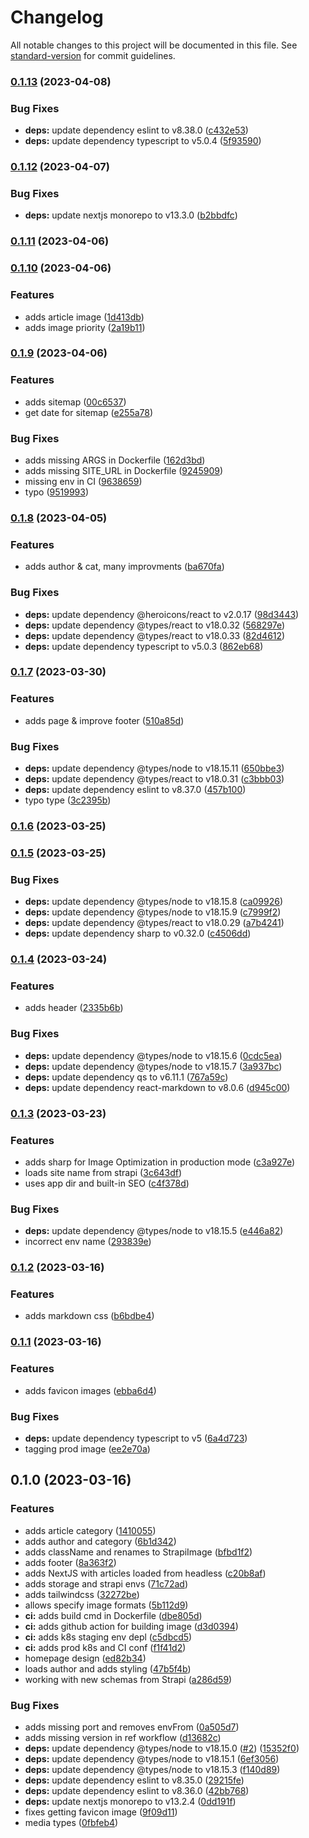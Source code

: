 # Changelog

All notable changes to this project will be documented in this file. See [standard-version](https://github.com/conventional-changelog/standard-version) for commit guidelines.

### [0.1.13](https://github.com/valuable-promo/frontend/compare/v0.1.12...v0.1.13) (2023-04-08)


### Bug Fixes

* **deps:** update dependency eslint to v8.38.0 ([c432e53](https://github.com/valuable-promo/frontend/commit/c432e531aa881118e26eed722d0fd8c7107406d4))
* **deps:** update dependency typescript to v5.0.4 ([5f93590](https://github.com/valuable-promo/frontend/commit/5f93590824441661c03e225b74db6174f06527cc))

### [0.1.12](https://github.com/valuable-promo/frontend/compare/v0.1.11...v0.1.12) (2023-04-07)


### Bug Fixes

* **deps:** update nextjs monorepo to v13.3.0 ([b2bbdfc](https://github.com/valuable-promo/frontend/commit/b2bbdfce7593eedf68470b7bbc2d161ceccfbe80))

### [0.1.11](https://github.com/valuable-promo/frontend/compare/v0.1.10...v0.1.11) (2023-04-06)

### [0.1.10](https://github.com/valuable-promo/frontend/compare/v0.1.9...v0.1.10) (2023-04-06)


### Features

* adds article image ([1d413db](https://github.com/valuable-promo/frontend/commit/1d413db11d5eed6c26fe304afe54502a473fd7ef))
* adds image priority ([2a19b11](https://github.com/valuable-promo/frontend/commit/2a19b112e08e15ff8bd7e0343c9b5499e48f4ae8))

### [0.1.9](https://github.com/valuable-promo/frontend/compare/v0.1.8...v0.1.9) (2023-04-06)


### Features

* adds sitemap ([00c6537](https://github.com/valuable-promo/frontend/commit/00c65376b9eef250c74ed167af7e710271b777f3))
* get date for sitemap ([e255a78](https://github.com/valuable-promo/frontend/commit/e255a78c050d52314faaa2c0a1145e0bcabe836b))


### Bug Fixes

* adds missing ARGS in Dockerfile ([162d3bd](https://github.com/valuable-promo/frontend/commit/162d3bd5585b6e9358cfc96862142c2b0536579c))
* adds missing SITE_URL in Dockerfile ([9245909](https://github.com/valuable-promo/frontend/commit/9245909f3993518fbc446228cd53571841408cd0))
* missing env in CI ([9638659](https://github.com/valuable-promo/frontend/commit/96386595d8dfab024b1d94f67e15dedd40379b30))
* typo ([9519993](https://github.com/valuable-promo/frontend/commit/9519993118ebe582db0b2140bc5f1651f0ddd5d3))

### [0.1.8](https://github.com/valuable-promo/frontend/compare/v0.1.7...v0.1.8) (2023-04-05)


### Features

* adds author & cat, many improvments ([ba670fa](https://github.com/valuable-promo/frontend/commit/ba670fa1896f8cf0fb8f8c7a8247ebe28c426743))


### Bug Fixes

* **deps:** update dependency @heroicons/react to v2.0.17 ([98d3443](https://github.com/valuable-promo/frontend/commit/98d3443351eb51bbc44d5ea98a436d07023880df))
* **deps:** update dependency @types/react to v18.0.32 ([568297e](https://github.com/valuable-promo/frontend/commit/568297e8a6173f08ae628fcec554c68dac4d8f60))
* **deps:** update dependency @types/react to v18.0.33 ([82d4612](https://github.com/valuable-promo/frontend/commit/82d46127d336b807a87d75bf9137bce6a92b66c3))
* **deps:** update dependency typescript to v5.0.3 ([862eb68](https://github.com/valuable-promo/frontend/commit/862eb685ff2f219f5508ec1b67ace3002980d7ff))

### [0.1.7](https://github.com/valuable-promo/frontend/compare/v0.1.6...v0.1.7) (2023-03-30)


### Features

* adds page & improve footer ([510a85d](https://github.com/valuable-promo/frontend/commit/510a85dcc53eb398228fcbd97a483395106cd588))


### Bug Fixes

* **deps:** update dependency @types/node to v18.15.11 ([650bbe3](https://github.com/valuable-promo/frontend/commit/650bbe37d50f16e4d1fa42b046b77eb288b57303))
* **deps:** update dependency @types/react to v18.0.31 ([c3bbb03](https://github.com/valuable-promo/frontend/commit/c3bbb03d32489df8fbdd784ed9afce21af003b3e))
* **deps:** update dependency eslint to v8.37.0 ([457b100](https://github.com/valuable-promo/frontend/commit/457b100e581e2a9887f7fbf80d15265e0822e496))
* typo type ([3c2395b](https://github.com/valuable-promo/frontend/commit/3c2395b265f7fe428f1345e20c7bdc4d0a228b09))

### [0.1.6](https://github.com/valuable-promo/frontend/compare/v0.1.5...v0.1.6) (2023-03-25)

### [0.1.5](https://github.com/valuable-promo/frontend/compare/v0.1.4...v0.1.5) (2023-03-25)


### Bug Fixes

* **deps:** update dependency @types/node to v18.15.8 ([ca09926](https://github.com/valuable-promo/frontend/commit/ca09926c05cb2317ee9c46248ce4eb2d87082271))
* **deps:** update dependency @types/node to v18.15.9 ([c7999f2](https://github.com/valuable-promo/frontend/commit/c7999f21e61ea0ec0d34393a816ae7624d7c6c60))
* **deps:** update dependency @types/react to v18.0.29 ([a7b4241](https://github.com/valuable-promo/frontend/commit/a7b4241148cadeee8b8c5b638445359b48c17b44))
* **deps:** update dependency sharp to v0.32.0 ([c4506dd](https://github.com/valuable-promo/frontend/commit/c4506ddbf1ebbf3fe71c6826037132e861033f1d))

### [0.1.4](https://github.com/valuable-promo/frontend/compare/v0.1.3...v0.1.4) (2023-03-24)


### Features

* adds header ([2335b6b](https://github.com/valuable-promo/frontend/commit/2335b6b60682ad0ad3009aa0a09ab037abb08b71))


### Bug Fixes

* **deps:** update dependency @types/node to v18.15.6 ([0cdc5ea](https://github.com/valuable-promo/frontend/commit/0cdc5ea0196f8be0d011897f6fcc0298559d2240))
* **deps:** update dependency @types/node to v18.15.7 ([3a937bc](https://github.com/valuable-promo/frontend/commit/3a937bc012fbb22329345324d19d2465b8781d04))
* **deps:** update dependency qs to v6.11.1 ([767a59c](https://github.com/valuable-promo/frontend/commit/767a59c874386274d3d7a19ae47538449988b16a))
* **deps:** update dependency react-markdown to v8.0.6 ([d945c00](https://github.com/valuable-promo/frontend/commit/d945c00f3c558e10919d829f68f005f5878231d6))

### [0.1.3](https://github.com/valuable-promo/frontend/compare/v0.1.2...v0.1.3) (2023-03-23)


### Features

* adds sharp for Image Optimization in production mode ([c3a927e](https://github.com/valuable-promo/frontend/commit/c3a927e3ce2abf892b5e208c700b09fafbd3fb41))
* loads site name from strapi ([3c643df](https://github.com/valuable-promo/frontend/commit/3c643df60c54de4860fc72971abb576fd1b5cbcd))
* uses app dir and built-in SEO ([c4f378d](https://github.com/valuable-promo/frontend/commit/c4f378db4a23970becfc64b8b1ed809dcaf83304))


### Bug Fixes

* **deps:** update dependency @types/node to v18.15.5 ([e446a82](https://github.com/valuable-promo/frontend/commit/e446a8205c2636c428ac4fc9cba62204c80f0561))
* incorrect env name ([293839e](https://github.com/valuable-promo/frontend/commit/293839e4f39289e9d099175423cb67a344e4a444))

### [0.1.2](https://github.com/valuable-promo/frontend/compare/v0.1.1...v0.1.2) (2023-03-16)


### Features

* adds markdown css ([b6bdbe4](https://github.com/valuable-promo/frontend/commit/b6bdbe4b3ec12371a7eb2390301561f1908efceb))

### [0.1.1](https://github.com/valuable-promo/frontend/compare/v0.1.0...v0.1.1) (2023-03-16)


### Features

* adds favicon images ([ebba6d4](https://github.com/valuable-promo/frontend/commit/ebba6d4749aaccb4ceae4eada379c4289773a95d))


### Bug Fixes

* **deps:** update dependency typescript to v5 ([6a4d723](https://github.com/valuable-promo/frontend/commit/6a4d723457fa55cb83b9dbf80995922edbd0a562))
* tagging prod image ([ee2e70a](https://github.com/valuable-promo/frontend/commit/ee2e70a3b651867c577cc45dc2cad1aeacbb6a27))

## 0.1.0 (2023-03-16)


### Features

* adds article category ([1410055](https://github.com/valuable-promo/frontend/commit/1410055eae2ddbae22ad607fbd6c003d249edbde))
* adds author and category ([6b1d342](https://github.com/valuable-promo/frontend/commit/6b1d342ad220fb4b9cb90df1f1599cec7cd1af21))
* adds className and renames to StrapiImage ([bfbd1f2](https://github.com/valuable-promo/frontend/commit/bfbd1f2840f54645803098a0434e9c0ead78b18f))
* adds footer ([8a363f2](https://github.com/valuable-promo/frontend/commit/8a363f24a5338494a2bfcb343d1738416271e10d))
* adds NextJS with articles loaded from headless ([c20b8af](https://github.com/valuable-promo/frontend/commit/c20b8afbce2260a4cf0cf987b9fedc3b4567c3a8))
* adds storage and strapi envs ([71c72ad](https://github.com/valuable-promo/frontend/commit/71c72ad930b680cfa1c3a7df75773025fc057801))
* adds tailwindcss ([32272be](https://github.com/valuable-promo/frontend/commit/32272bed3b0cada3ee27b711957b4a2222c9dc31))
* allows specify image formats ([5b112d9](https://github.com/valuable-promo/frontend/commit/5b112d94c580c489fae749cf4057cdd380c92a00))
* **ci:** adds build cmd in Dockerfile ([dbe805d](https://github.com/valuable-promo/frontend/commit/dbe805df2ff6c80f0b7855ae89377ddf9d739448))
* **ci:** adds github action for building image ([d3d0394](https://github.com/valuable-promo/frontend/commit/d3d0394339633e0cf491a7f08b863e03b6af5b63))
* **ci:** adds k8s staging env depl ([c5dbcd5](https://github.com/valuable-promo/frontend/commit/c5dbcd53340a8c029541594dc4b813b23163c7ce))
* **ci:** adds prod k8s and CI conf ([f1f41d2](https://github.com/valuable-promo/frontend/commit/f1f41d288a91bb7ca7de2b1d754c039c1c71cf11))
* homepage design ([ed82b34](https://github.com/valuable-promo/frontend/commit/ed82b3457796cf0ddf5f7d9ecda1497070ee7570))
* loads author and adds styling ([47b5f4b](https://github.com/valuable-promo/frontend/commit/47b5f4b3cd19fa780afc423663c9ac71ad7aa539))
* working with new schemas from Strapi ([a286d59](https://github.com/valuable-promo/frontend/commit/a286d5931e50ea185967b297ac885262ae7b2012))


### Bug Fixes

* adds missing port and removes envFrom ([0a505d7](https://github.com/valuable-promo/frontend/commit/0a505d7e5ff3ae28ed488ba86f211d90bf36a725))
* adds missing version in ref workflow ([d13682c](https://github.com/valuable-promo/frontend/commit/d13682c8c02d288b3496b57e22839b6781ce73c7))
* **deps:** update dependency @types/node to v18.15.0 ([#2](https://github.com/valuable-promo/frontend/issues/2)) ([15352f0](https://github.com/valuable-promo/frontend/commit/15352f07768064928c55701a356a504c10743455))
* **deps:** update dependency @types/node to v18.15.1 ([6ef3056](https://github.com/valuable-promo/frontend/commit/6ef305653e2c1c5cb4b6e181e4e61f3c4f3f2870))
* **deps:** update dependency @types/node to v18.15.3 ([f140d89](https://github.com/valuable-promo/frontend/commit/f140d896327760c6ff275238658aa7813a34255d))
* **deps:** update dependency eslint to v8.35.0 ([29215fe](https://github.com/valuable-promo/frontend/commit/29215fe42ccfa08a414c4a407ce8a7be5a729732))
* **deps:** update dependency eslint to v8.36.0 ([42bb768](https://github.com/valuable-promo/frontend/commit/42bb768b623b6ddac3c06563d24789020dc34eeb))
* **deps:** update nextjs monorepo to v13.2.4 ([0dd191f](https://github.com/valuable-promo/frontend/commit/0dd191f649938c115bd09dbc58213a2649f1b411))
* fixes getting favicon image ([9f09d11](https://github.com/valuable-promo/frontend/commit/9f09d1123dd314bb6105964a883074a9d27a53fc))
* media types ([0fbfeb4](https://github.com/valuable-promo/frontend/commit/0fbfeb47902e1a4961d647f42930a2fb2f966d26))
